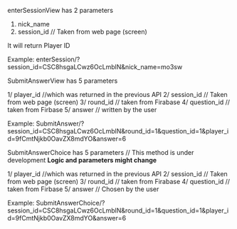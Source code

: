 




enterSessionView has 2 parameters 
1. nick_name
2. session_id // Taken from web page (screen) 

It will return Player ID

Example: 
enterSession/?session_id=CSC8hsgaLCwz6OcLmblN&nick_name=mo3sw


SubmitAnswerView has 5 parameters 

1/ player_id //which was returned in the previous API
2/ session_id // Taken from web page (screen)
3/ round_id  // taken from Firabase 
4/ question_id // taken from Firbase 
5/ answer // written by the user 

Example:
SubmitAnswer/?session_id=CSC8hsgaLCwz6OcLmblN&round_id=1&question_id=1&player_id=9fCmtNjkb0OavZX8mdYO&answer=6




SubmitAnswerChoice has 5 parameters 
// This method is under development **Logic and parameters might change**

1/ player_id //which was returned in the previous API
2/ session_id // Taken from web page (screen)
3/ round_id  // taken from Firabase 
4/ question_id // taken from Firbase 
5/ answer // Chosen by the user 

Example:
SubmitAnswerChoice/?session_id=CSC8hsgaLCwz6OcLmblN&round_id=1&question_id=1&player_id=9fCmtNjkb0OavZX8mdYO&answer=6

